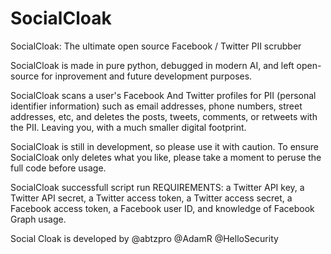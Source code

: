 # SocialCloak
SocialCloak: The ultimate open source Facebook / Twitter PII scrubber

SocialCloak is made in pure python, debugged in modern AI, and left open-source for inprovement and future development purposes.

SocialCloak scans a user's Facebook And Twitter profiles for PII (personal identifier information) such as email addresses, phone numbers, street addresses, etc, and deletes the posts, tweets, comments, or retweets with the PII. Leaving you, with a much smaller digital footprint.

SocialCloak is still in development, so please use it with caution. To ensure SocialCloak only deletes what you like, please take a moment to peruse the full code before usage. 

SocialCloak successfull script run REQUIREMENTS: a Twitter API key, a Twitter API secret, a Twitter access token, a Twitter access secret, a Facebook access token, a Facebook user ID, and knowledge of Facebook Graph usage.

Social Cloak is developed by @abtzpro @AdamR @HelloSecurity 
